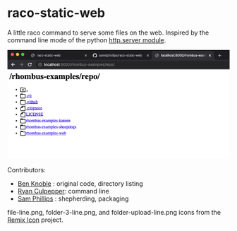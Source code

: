 # raco-static-web

A little raco command to serve some files on the web.  Inspired by the command
line mode of the python [http.server module](https://docs.python.org/3/library/http.server.html).

![screen shot](screenshot.png)

Contributors:
 - [Ben Knoble](https://github.com/benknoble) : original code, directory listing
 - [Ryan Culpepper](https://github.com/rmculpepper): command line
 - [Sam Phillips](https://github.com/samdphillips) : shepherding, packaging

file-line.png, folder-3-line.png, and folder-upload-line.png icons from the
[Remix Icon](https://github.com/Remix-Design/RemixIcon) project.

